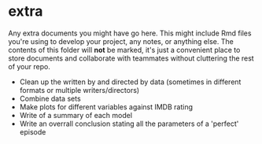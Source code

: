# extra

Any extra documents you might have go here. This might include Rmd files you're using to develop your project, any notes, or anything else. The contents of this folder will **not** be marked, it's just a convenient place to store documents and collaborate with teammates without cluttering the rest of your repo.

- Clean up the written by and directed by data (sometimes in different formats or multiple writers/directors)
- Combine data sets
- Make plots for different variables against IMDB rating
- Write of a summary of each model
- Write an overrall conclusion stating all the parameters of a 'perfect' episode
